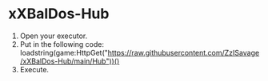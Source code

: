 # xXBalDos-Hub
1. Open your executor.
2. Put in the following code: loadstring(game:HttpGet("https://raw.githubusercontent.com/ZzISavage/xXBalDos-Hub/main/Hub"))() 
3. Execute.
